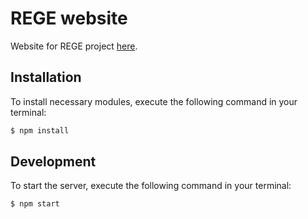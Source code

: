 # REGE website

Website for REGE project [here](https://zeraye.github.io/rege/).

## Installation

To install necessary modules, execute the following command in your terminal:

```bash
$ npm install
```

## Development

To start the server, execute the following command in your terminal:

```bash
$ npm start
```
